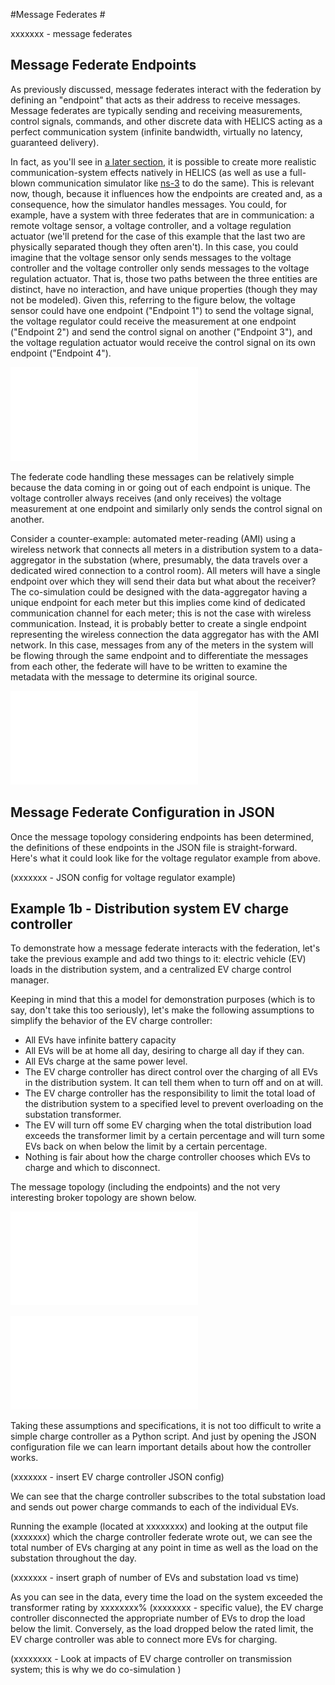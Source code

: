 #Message Federates #

xxxxxxx - message federates

## Message Federate Endpoints ##
As previously discussed, message federates interact with the federation by defining an "endpoint" that acts as their address to receive messages. Message federates are typically sending and receiving measurements, control signals, commands, and other discrete data with HELICS acting as a perfect communication system (infinite bandwidth, virtually no latency, guaranteed delivery). 

In fact, as you'll see in [a later section](./filters.md), it is possible to create more realistic communication-system effects natively in HELICS (as well as use a full-blown communication simulator like [ns-3](https://github.com/GMLC-TDC/ns-3-dev-git) to do the same). This is relevant now, though, because it influences how the endpoints are created and, as a consequence, how the simulator handles messages. You could, for example, have a system with three federates that are in communication: a remote voltage sensor, a voltage controller, and a voltage regulation actuator (we'll pretend for the case of this example that the last two are physically separated though they often aren't). In this case, you could imagine that the voltage sensor only sends messages to the voltage controller and the voltage controller only sends messages to the voltage regulation actuator. That is, those two paths between the three entities are distinct, have no interaction, and have unique properties (though they may not be modeled). Given this, referring to the figure below, the voltage sensor could have one endpoint ("Endpoint 1") to send the voltage signal, the voltage regulator could receive the measurement at one endpoint ("Endpoint 2") and send the control signal on another ("Endpoint 3"), and the voltage regulation actuator would receive the control signal on its own endpoint ("Endpoint 4").

![voltage regulation message federates](../img/voltage_reg_message_federate.pdf)

The federate code handling these messages can be relatively simple because the data coming in or going out of each endpoint is unique. The voltage controller always receives (and only receives) the voltage measurement at one endpoint and similarly only sends the control signal on another.

Consider a counter-example: automated meter-reading (AMI) using a wireless network that connects all meters in a distribution system to a data-aggregator in the substation (where, presumably, the data travels over a dedicated wired connection to a control room). All meters will have a single endpoint over which they will send their data but what about the receiver? The co-simulation could be designed with the data-aggregator having a unique endpoint for each meter but this implies come kind of dedicated communication channel for each meter; this is not the case with wireless communication. Instead, it is probably better to create a single endpoint representing the wireless connection the data aggregator has with the AMI network. In this case, messages from any of the meters in the system will be flowing through the same endpoint and to differentiate the messages from each other, the federate will have to be written to examine the metadata with the message to determine its original source.

![ami message federates](../img/ami_message_federate.pdf)


## Message Federate Configuration in JSON ##
Once the message topology considering endpoints has been determined, the definitions of these endpoints in the JSON file is straight-forward. Here's what it could look like for the voltage regulator example from above.

(xxxxxxx - JSON config for voltage regulator example)



## Example 1b - Distribution system EV charge controller ##
To demonstrate how a message federate interacts with the federation, let's take the previous example and add two things to it: electric vehicle (EV) loads in the distribution system, and a centralized EV charge control manager.

Keeping in mind that this a model for demonstration purposes (which is to say, don't take this too seriously), let's make the following assumptions to simplify the behavior of the EV charge controller:

  * All EVs have infinite battery capacity
  * All EVs will be at home all day, desiring to charge all day if they can. 
  * All EVs charge at the same power level.
  * The EV charge controller has direct control over the charging of all EVs in the distribution system. It can tell them when to turn off and on at will.
  * The EV charge controller has the responsibility to limit the total load of the distribution system to a specified level to prevent overloading on the substation transformer.
  * The EV will turn off some EV charging when the total distribution load exceeds the transformer limit by a certain percentage and will turn some EVs back on when below the limit by a certain percentage.
  * Nothing is fair about how the charge controller chooses which EVs to charge and which to disconnect.  

The message topology (including the endpoints) and the not very interesting broker topology are shown below.

![Ex. 1b message topology](../img/ex1b_message_topology.pdf)

![Ex. 1b message topology](../img/ex1b_broker_topology.pdf)


Taking these assumptions and specifications, it is not too difficult to write a simple charge controller as a Python script. And just by opening the JSON configuration file we can learn important details about how the controller works.

(xxxxxxx - insert EV charge controller JSON config)

We can see that the charge controller subscribes to the total substation load and sends out power charge commands to each of the individual EVs.

Running the example (located at xxxxxxxx) and looking at the output file (xxxxxxx) which the charge controller federate wrote out, we can see the total number of EVs charging at any point in time as well as the load on the substation throughout the day.

(xxxxxxx - insert graph of number of EVs and substation load vs time)

As you can see in the data, every time the load on the system exceeded the transformer rating by xxxxxxxx% (xxxxxxxx - specific value), the EV charge controller  disconnected the appropriate number of EVs to drop the load below the limit. Conversely, as the load dropped below the rated limit, the EV charge controller was able to connect more EVs for charging. 

(xxxxxxxx - Look at impacts of EV charge controller on transmission system; this is why we do co-simulation )

